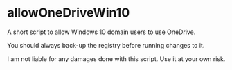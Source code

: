 # allowOneDriveWin10
A short script to allow Windows 10 domain users to use OneDrive.

You should always back-up the registry before running changes to it.

I am not liable for any damages done with this script. Use it at your own risk.
